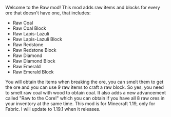 Welcome to the Raw mod! 
This mod adds raw items and blocks for every ore that doesn't have one, that includes:

 - Raw Coal
 - Raw Coal Block
 - Raw Lapis-Lazuli
 - Raw Lapis-Lazuli Block
 - Raw Redstone
 - Raw Redstone Block
 - Raw Diamond
 - Raw Diamond Block
 - Raw Emerald
 - Raw Emerald Block
  
You will obtain the items when breaking the ore, you can smelt them to get the ore and you can use 9 raw items to craft a raw block. 
So yes, you need to smelt raw coal with wood to obtain coal. 
It also adds a new advancement called "Raw to the Core!" which you can obtain if you have all 8 raw ores in your inventory at the same time. 
This mod is for Minecraft 1.19, only for Fabric. I will update to 1.19.1 when it releases.

